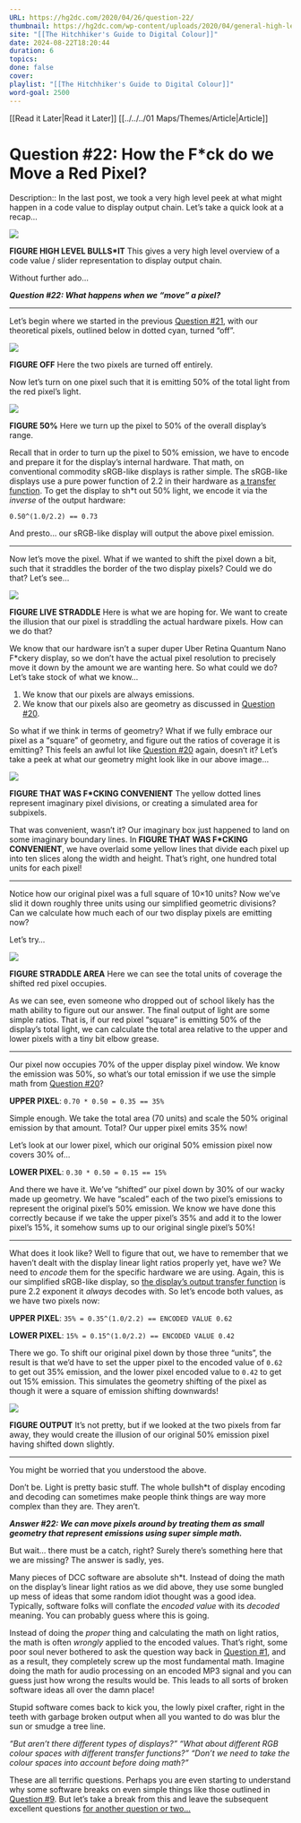 ```yaml
---
URL: https://hg2dc.com/2020/04/26/question-22/
thumbnail: https://hg2dc.com/wp-content/uploads/2020/04/general-high-level-overview-2.png
site: "[[The Hitchhiker's Guide to Digital Colour]]"
date: 2024-08-22T18:20:44
duration: 6
topics: 
done: false
cover: 
playlist: "[[The Hitchhiker's Guide to Digital Colour]]"
word-goal: 2500
---
```

[[Read it Later|Read it Later]] [[../../../01 Maps/Themes/Article|Article]] 
# Question #22: How the F*ck do we Move a Red Pixel?

Description:: In the last post, we took a very high level peek at what might happen in a code value to display output chain. Let’s take a quick look at a recap…

![](https://hg2dc.com/wp-content/uploads/2020/04/general-high-level-overview-2.png?w=800)

**FIGURE HIGH LEVEL BULLS\*IT** This gives a very high level overview of a code value / slider representation to display output chain.

Without further ado…

***Question #22: What happens when we “move” a pixel?***

---

Let’s begin where we started in the previous [Question #21](https://hg2dc.com/question-21), with our theoretical pixels, outlined below in dotted cyan, turned “off”.

![](https://hg2dc.com/wp-content/uploads/2021/12/two-pixels-large-grid-1.png?w=800)

**FIGURE OFF** Here the two pixels are turned off entirely.

Now let’s turn on one pixel such that it is emitting 50% of the total light from the red pixel’s light.

![](https://hg2dc.com/wp-content/uploads/2021/12/red-pixel-on.png?w=800)

**FIGURE 50%** Here we turn up the pixel to 50% of the overall display’s range.

Recall that in order to turn up the pixel to 50% emission, we have to encode and prepare it for the display’s internal hardware. That math, on conventional commodity sRGB-like displays is rather simple. The sRGB-like displays use a pure power function of 2.2 in their hardware as [a transfer function](https://hg2dc.com/question-6). To get the display to sh\*t out 50% light, we encode it via the *inverse* of the output hardware:

`0.50^(1.0/2.2) == 0.73`

And presto… our sRGB-like display will output the above pixel emission.

---

Now let’s move the pixel. What if we wanted to shift the pixel down a bit, such that it straddles the border of the two display pixels? Could we do that? Let’s see…

![](https://hg2dc.com/wp-content/uploads/2021/12/red-pixel-moved-down-grid-off.png?w=800)

**FIGURE LIVE STRADDLE** Here is what we are hoping for. We want to create the illusion that our pixel is straddling the actual hardware pixels. How can we do that?

We know that our hardware isn’t a super duper Uber Retina Quantum Nano F\*ckery display, so we don’t have the actual pixel resolution to precisely move it down by the amount we are wanting here. So what could we do? Let’s take stock of what we know…

1.  We know that our pixels are always emissions.
2.  We know that our pixels also are geometry as discussed in [Question #20](https://hg2dc.com/question-20).

So what if we think in terms of geometry? What if we fully embrace our pixel as a “square” of geometry, and figure out the ratios of coverage it is emitting? This feels an awful lot like [Question #20](https://hg2dc.com/question-20) again, doesn’t it? Let’s take a peek at what our geometry might look like in our above image…

![](https://hg2dc.com/wp-content/uploads/2021/12/red-pixel-on-moved-down-grid-on.png?w=800)

**FIGURE THAT WAS F\*CKING CONVENIENT** The yellow dotted lines represent imaginary pixel divisions, or creating a simulated area for subpixels.

That was convenient, wasn’t it? Our imaginary box just happened to land on some imaginary boundary lines. In **FIGURE THAT WAS F\*CKING CONVENIENT**, we have overlaid some yellow lines that divide each pixel up into ten slices along the width and height. That’s right, one hundred total units for each pixel!

---

Notice how our original pixel was a full square of 10×10 units? Now we’ve slid it down roughly three units using our simplified geometric divisions? Can we calculate how much each of our two display pixels are emitting now?

Let’s try…

![](https://hg2dc.com/wp-content/uploads/2021/12/descriptive-text-grid-on.png?w=800)

**FIGURE STRADDLE AREA** Here we can see the total units of coverage the shifted red pixel occupies.

As we can see, even someone who dropped out of school likely has the math ability to figure out our answer. The final output of light are some simple ratios. That is, if our red pixel “square” is emitting 50% of the display’s total light, we can calculate the total area relative to the upper and lower pixels with a tiny bit elbow grease.

---

Our pixel now occupies 70% of the upper display pixel window. We know the emission was 50%, so what’s our total emission if we use the simple math from [Question #20](https://hg2dc.com/question-20)?

**UPPER PIXEL**: `0.70 * 0.50 = 0.35 == 35%`

Simple enough. We take the total area (70 units) and scale the 50% original emission by that amount. Total? Our upper pixel emits 35% now!

Let’s look at our lower pixel, which our original 50% emission pixel now covers 30% of…

**LOWER PIXEL**: `0.30 * 0.50 = 0.15 == 15%`

And there we have it. We’ve “shifted” our pixel down by 30% of our wacky made up geometry. We have “scaled” each of the two pixel’s emissions to represent the original pixel’s 50% emission. We know we have done this correctly because if we take the upper pixel’s 35% and add it to the lower pixel’s 15%, it somehow sums up to our original single pixel’s 50%!

---

What does it look like? Well to figure that out, we have to remember that we haven’t dealt with the display linear light ratios properly yet, have we? We need to *encode* them for the specific hardware we are using. Again, this is our simplified sRGB-like display, so [the display’s output transfer function](https://hg2dc.com/question-6) is pure 2.2 exponent it *always* decodes with. So let’s encode both values, as we have two pixels now:

**UPPER PIXEL**: `35% = 0.35^(1.0/2.2) == ENCODED VALUE 0.62`

**LOWER PIXEL**: `15% = 0.15^(1.0/2.2) == ENCODED VALUE 0.42`

There we go. To shift our original pixel down by those three “units”, the result is that we’d have to set the upper pixel to the encoded value of `0.62` to get out 35% emission, and the lower pixel encoded value to `0.42` to get out 15% emission. This simulates the geometry shifting of the pixel as though it were a square of emission shifting downwards!

![](https://hg2dc.com/wp-content/uploads/2021/12/final-red-subpixels.png?w=800)

**FIGURE OUTPUT** It’s not pretty, but if we looked at the two pixels from far away, they would create the illusion of our original 50% emission pixel having shifted down slightly.

---

You might be worried that you understood the above.

Don’t be. Light is pretty basic stuff. The whole bullsh\*t of display encoding and decoding can sometimes make people think things are way more complex than they are. They aren’t.

***Answer #22: We can move pixels around by treating them as small geometry that represent emissions using super simple math.***

But wait… there must be a catch, right? Surely there’s something here that we are missing? The answer is sadly, yes.

Many pieces of DCC software are absolute sh\*t. Instead of doing the math on the display’s linear light ratios as we did above, they use some bungled up mess of ideas that some random idiot thought was a good idea. Typically, software folks will conflate the *encoded value* with its *decoded* meaning. You can probably guess where this is going.

Instead of doing the *proper* thing and calculating the math on light ratios, the math is often *wrongly* applied to the encoded values. That’s right, some poor soul never bothered to ask the question way back in [Question #1](https://hg2dc.com/question-1), and as a result, they completely screw up the most fundamental math. Imagine doing the math for audio processing on an encoded MP3 signal and you can guess just how wrong the results would be. This leads to all sorts of broken software ideas all over the damn place!

Stupid software comes back to kick you, the lowly pixel crafter, right in the teeth with garbage broken output when all you wanted to do was blur the sun or smudge a tree line.

*“But aren’t there different types of displays?” “What about different RGB colour spaces with different transfer functions?” “Don’t we need to take the colour spaces into account before doing math?”*

These are all terrific questions. Perhaps you are even starting to understand why some software breaks on even simple things like those outlined in [Question #9](https://hg2dc.com/question-9). But let’s take a break from this and leave the subsequent excellent questions [for another question or two…](https://hg2dc.com/question-23)

